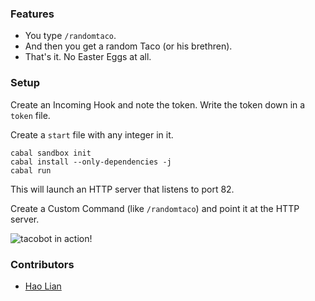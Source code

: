 ### Features

* You type `/randomtaco`.
* And then you get a random Taco (or his brethren).
* That's it. No Easter Eggs at all.

### Setup

Create an Incoming Hook and note the token. Write the token down in a `token` file.

Create a `start` file with any integer in it.

```
cabal sandbox init
cabal install --only-dependencies -j
cabal run
```

This will launch an HTTP server that listens to port 82.

Create a Custom Command (like `/randomtaco`) and point it at the HTTP server.

![tacobot in action!](screenshot.png)

### Contributors

* [Hao Lian](https://github.com/hlian)

